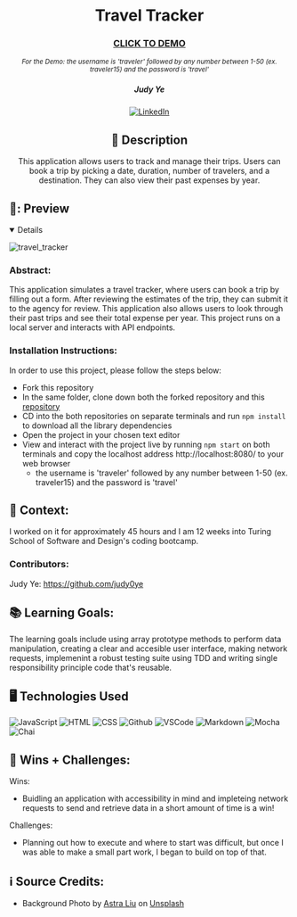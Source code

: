 <div id="description" align="center">

# Travel Tracker

### [CLICK TO DEMO](https://judy0ye.github.io/travel-tracker/)
<sup>*For the Demo: the username is 'traveler' followed by any number between 1-50 (ex. traveler15) and the password is 'travel'*</sup>


##### Judy Ye

[![LinkedIn](https://img.shields.io/badge/Judy-blue?style=for-the-badge&logo=LinkedIn&logoColor=black)](https://www.linkedin.com/in/judy-ye-742087279/)



## :pencil: Description

This application allows users to track and manage their trips. Users can book a trip by picking a date, duration, number of travelers, and a destination. They can also view their past expenses by year. 

</div>

## 🎥: Preview
<details open>

![travel_tracker](https://github.com/judy0ye/travel-tracker/assets/129805348/fef325e8-f6fa-4441-ab58-1d1cd9dfd49f)

</details>

### Abstract:
[//]: <> (Briefly describe what you built and its features. What problem is the app solving? How does this application solve that problem?)
This application simulates a travel tracker, where users can book a trip by filling out a form. After reviewing the estimates of the trip, they can submit it to the agency for review. This application also allows users to look through their past trips and see their total expense per year. This project runs on a local server and interacts with API endpoints.


### Installation Instructions:
[//]: <> (What steps does a person have to take to get your app cloned down and running?)
In order to use this project, please follow the steps below:
- Fork this repository
- In the same folder, clone down both the forked repository and this [repository](https://github.com/turingschool-examples/travel-tracker-api)
- CD into the both repositories on separate terminals and run ```npm install``` to download all the library dependencies
- Open the project in your chosen text editor
- View and interact with the project live by running ```npm start``` on both terminals and copy the localhost address http://localhost:8080/ to your web browser
  - the username is 'traveler' followed by any number between 1-50 (ex. traveler15) and the password is 'travel'

## 🏫 Context:
[//]: <> (Give some context for the project here. How long did you have to work on it? How far into the Turing program are you?)
I worked on it for approximately 45 hours and I am 12 weeks into Turing School of Software and Design's coding bootcamp.

### Contributors:
[//]: <> (Who worked on this application? Link to their GitHubs.)
Judy Ye: https://github.com/judy0ye

## 📚 Learning Goals:
[//]: <> (What were the learning goals of this project? What tech did you work with?)
The learning goals include using array prototype methods to perform data manipulation, creating a clear and accesible user interface, making network requests, implemenint a robust testing suite using TDD and writing single responsibility principle code that's reusable. 

## 🖥️ Technologies Used
![JavaScript](https://img.shields.io/badge/-JavaScript-05122A?style=flat&logo=javascript)
![HTML](https://img.shields.io/badge/-HTML-05122A?style=flat&logo=html)
![CSS](https://img.shields.io/badge/-CSS-05122A?style=flat&logo=css)
![Github](https://img.shields.io/badge/-GitHub-05122A?style=flat&logo=github)
![VSCode](https://img.shields.io/badge/-VS_Code-05122A?style=flat&logo=visualstudio)
![Markdown](https://img.shields.io/badge/-Markdown-05122A?style=flat&logo=markdown)
![Mocha](https://img.shields.io/badge/-Mocha-05122A?style=flat&logo=mocha)
![Chai](https://img.shields.io/badge/-Chai-05122A?style=flat&logo=chai)


## 🌱 Wins + Challenges:
[//]: <> (What are 2-3 wins you have from this project? What were some challenges you faced - and how did you get over them?)
Wins:
- Buidling an application with accessibility in mind and impleteing network requests to send and retrieve data in a short amount of time is a win!

Challenges:
- Planning out how to execute and where to start was difficult, but once I was able to make a small part work, I began to build on top of that.

## ℹ️ Source Credits:
- Background Photo by <a href="https://unsplash.com/@stardust123?utm_source=unsplash&utm_medium=referral&utm_content=creditCopyText">Astra Liu</a> on <a href="https://unsplash.com/photos/pEZ9uGCEdF4?utm_source=unsplash&utm_medium=referral&utm_content=creditCopyText">Unsplash</a>
  
